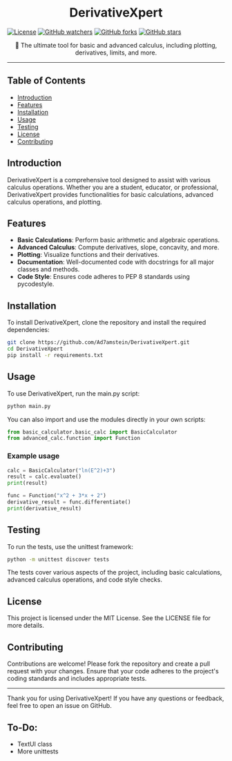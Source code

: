 <h1 align="center">DerivativeXpert</h1>

[![License](https://img.shields.io/github/license/Ad7amstein/DerivativeXpert.svg?style=sflat&label=License&color=blue)](https://github.com/Ad7amstein/DerivativeXpert/license/)
[![GitHub watchers](https://img.shields.io/github/watchers/Ad7amstein/DerivativeXpert.svg?style=flat&label=Watch)](https://github.com/Ad7amstein/DerivativeXpert/watchers/)
[![GitHub forks](https://img.shields.io/github/forks/Ad7amstein/DerivativeXpert.svg?style=flat&label=Fork)](https://github.com/Ad7amstein/DerivativeXpert/network/)
[![GitHub stars](https://img.shields.io/github/stars/Ad7amstein/DerivativeXpert.svg?style=flat&label=Star)](https://github.com/Ad7amstein/DerivativeXpert/stargazers/)

<p align="center">
🧮 The ultimate tool for basic and advanced calculus, including plotting, derivatives, limits, and more.
</p>

---

## Table of Contents

- [Introduction](#introduction)
- [Features](#features)
- [Installation](#installation)
- [Usage](#usage)
- [Testing](#testing)
- [License](#license)
- [Contributing](#contributing)

## Introduction

DerivativeXpert is a comprehensive tool designed to assist with various calculus operations. Whether you are a student, educator, or professional, DerivativeXpert provides functionalities for basic calculations, advanced calculus operations, and plotting.

## Features

- **Basic Calculations**: Perform basic arithmetic and algebraic operations.
- **Advanced Calculus**: Compute derivatives, slope, concavity, and more.
- **Plotting**: Visualize functions and their derivatives.
- **Documentation**: Well-documented code with docstrings for all major classes and methods.
- **Code Style**: Ensures code adheres to PEP 8 standards using pycodestyle.

## Installation

To install DerivativeXpert, clone the repository and install the required dependencies:

```sh
git clone https://github.com/Ad7amstein/DerivativeXpert.git
cd DerivativeXpert
pip install -r requirements.txt
```

## Usage

To use DerivativeXpert, run the main.py script:

```sh
python main.py
```

You can also import and use the modules directly in your own scripts:

```py
from basic_calculator.basic_calc import BasicCalculator
from advanced_calc.function import Function
```

### Example usage

```py
calc = BasicCalculator("ln(E^2)+3")
result = calc.evaluate()
print(result)

func = Function("x^2 + 3*x + 2")
derivative_result = func.differentiate()
print(derivative_result)
```

## Testing

To run the tests, use the unittest framework:

```sh
python -m unittest discover tests
```

The tests cover various aspects of the project, including basic calculations, advanced calculus operations, and code style checks.

## License

This project is licensed under the MIT License. See the LICENSE file for more details.

## Contributing

Contributions are welcome! Please fork the repository and create a pull request with your changes. Ensure that your code adheres to the project's coding standards and includes appropriate tests.

---

Thank you for using DerivativeXpert! If you have any questions or feedback, feel free to open an issue on GitHub.

## To-Do:
- TextUI class
- More unittests
